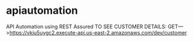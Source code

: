 # apiautomation
API Automation using REST Assured 
TO SEE CUSTOMER DETAILS: GET—>https://vkiu5uygc2.execute-api.us-east-2.amazonaws.com/dev/customer
